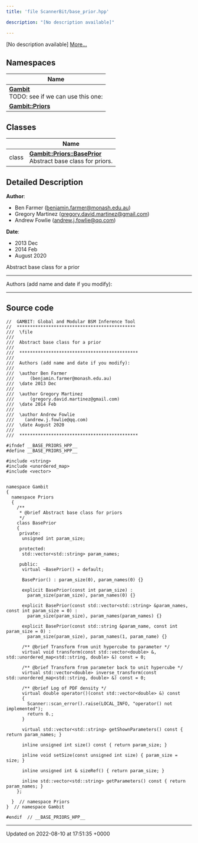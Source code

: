 ```yaml
---
title: 'file ScannerBit/base_prior.hpp'

description: "[No description available]"

---
```







[No description available] [More...](#detailed-description)

## Namespaces

| Name           |
| -------------- |
| **[Gambit](/documentation/code/gambit_2-2/namespaces/namespacegambit/)** <br>TODO: see if we can use this one:  |
| **[Gambit::Priors](/documentation/code/gambit_2-2/namespaces/namespacegambit_1_1priors/)**  |

## Classes

|                | Name           |
| -------------- | -------------- |
| class | **[Gambit::Priors::BasePrior](/documentation/code/gambit_2-2/classes/classgambit_1_1priors_1_1baseprior/)** <br>Abstract base class for priors.  |

## Detailed Description


**Author**: 

  * Ben Farmer ([benjamin.farmer@monash.edu.au](mailto:benjamin.farmer@monash.edu.au)) 
  * Gregory Martinez ([gregory.david.martinez@gmail.com](mailto:gregory.david.martinez@gmail.com)) 
  * Andrew Fowlie ([andrew.j.fowlie@qq.com](mailto:andrew.j.fowlie@qq.com)) 


**Date**: 

  * 2013 Dec
  * 2014 Feb
  * August 2020


Abstract base class for a prior



------------------

Authors (add name and date if you modify):



------------------




## Source code

```
//  GAMBIT: Global and Modular BSM Inference Tool
//  *********************************************
///  \file
///
///  Abstract base class for a prior
///
///  *********************************************
///
///  Authors (add name and date if you modify):
///
///  \author Ben Farmer
///      (benjamin.farmer@monash.edu.au)
///  \date 2013 Dec
///
///  \author Gregory Martinez
///      (gregory.david.martinez@gmail.com)
///  \date 2014 Feb
///
///  \author Andrew Fowlie
///    (andrew.j.fowlie@qq.com)
///  \date August 2020
///
///  *********************************************

#ifndef __BASE_PRIORS_HPP__
#define __BASE_PRIORS_HPP__

#include <string>
#include <unordered_map>
#include <vector>


namespace Gambit
{
  namespace Priors
  {
    /**
     * @brief Abstract base class for priors
     */
    class BasePrior
    {
     private:
      unsigned int param_size;

     protected:
      std::vector<std::string> param_names;

     public:
      virtual ~BasePrior() = default;

      BasePrior() : param_size(0), param_names(0) {}

      explicit BasePrior(const int param_size) :
        param_size(param_size), param_names(0) {}

      explicit BasePrior(const std::vector<std::string> &param_names, const int param_size = 0) :
        param_size(param_size), param_names(param_names) {}

      explicit BasePrior(const std::string &param_name, const int param_size = 0) :
        param_size(param_size), param_names(1, param_name) {}

      /** @brief Transform from unit hypercube to parameter */
      virtual void transform(const std::vector<double> &, std::unordered_map<std::string, double> &) const = 0;

      /** @brief Transform from parameter back to unit hypercube */
      virtual std::vector<double> inverse_transform(const std::unordered_map<std::string, double> &) const = 0;

      /** @brief Log of PDF density */
      virtual double operator()(const std::vector<double> &) const
      {
        Scanner::scan_error().raise(LOCAL_INFO, "operator() not implemented");
        return 0.;
      }

      virtual std::vector<std::string> getShownParameters() const { return param_names; }

      inline unsigned int size() const { return param_size; }

      inline void setSize(const unsigned int size) { param_size = size; }

      inline unsigned int & sizeRef() { return param_size; }

      inline std::vector<std::string> getParameters() const { return param_names; }
    };

  }  // namespace Priors
}  // namespace Gambit

#endif  // __BASE_PRIORS_HPP__
```


-------------------------------

Updated on 2022-08-10 at 17:51:35 +0000
